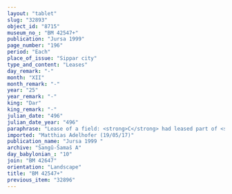 ```yaml
---
layout: "tablet"
slug: "32893"
object_id: "8715"
museum_no_: "BM 42547+"
publication: "Jursa 1999"
page_number: "196"
period: "Each"
place_of_issue: "Sippar city"
type_and_content: "Leases"
day_remark: "-"
month: "XII"
month_remark: "-"
year: "25"
year_remark: "-"
king: "Dar"
king_remark: "-"
julian_date: "496"
julian_date_year: "496"
paraphrase: "Lease of a field: <strong>C</strong> had leased part of <strong>D</strong>&rsquo;s field in Bīr-ili to <strong>B,</strong> for cultivation. In this document, <strong>B</strong> gives part of this leased land to <strong>A</strong> for cultivation. He is to hoe and cultivate it in Ta&scaron;rīt. <strong>A</strong>&nbsp;is to pay the barley for seeds and the workload himself. The lessee also vouches for irrigation and guarding of the field. <strong>B</strong> is to receive half of everything grown &ndash; that is the share of the field owner &ndash; from <strong>A</strong>. 3 witnesses and the scribe: Bēl<sup>?</sup>-.../Nab&ucirc;-ittannu//broken name.<br /> &nbsp;<br /> <strong>A</strong>&nbsp;= Nab&ucirc;-zēru-ibni/Arrabi; <strong>B</strong> = Bēl-rēmanni/Mu&scaron;eb&scaron;i-Marduk//&Scaron;ang&ucirc;-&Scaron;ama&scaron;; <strong>C</strong> = Bēl-ittannu/Ṭābia; <strong>D</strong> = L&acirc;b&acirc;&scaron;i<br /> &nbsp;"
imported: "Matthias Adelhofer (19/05/17)"
publication_name: "Jursa 1999 "
archive: "Šangû-Šamaš A"
day_babylonian_: "10"
join: "BM 42647"
orientation: "Landscape"
title: "BM 42547+"
previous_item: "32896"
---
```

